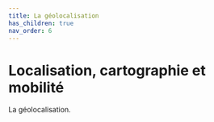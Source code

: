 ```yaml
---
title: La géolocalisation
has_children: true
nav_order: 6
---
```


# Localisation, cartographie et mobilité

La géolocalisation.
